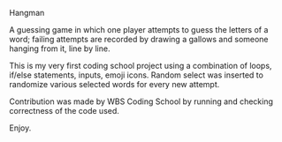 Hangman

A guessing game in which one player attempts to guess the letters of a word; failing attempts are recorded by drawing a gallows and someone hanging from it, line by line.

This is my very first coding school project using a combination of loops, if/else statements, inputs, emoji icons. Random select was inserted to randomize various selected words for every new attempt.

Contribution was made by WBS Coding School by running and checking correctness of the code used.

Enjoy.
